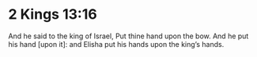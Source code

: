 # 2 Kings 13:16

And he said to the king of Israel, Put thine hand upon the bow. And he put his hand [upon it]: and Elisha put his hands upon the king’s hands.